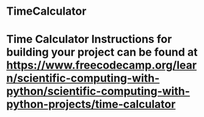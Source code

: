 # TimeCalculator
# Time Calculator  Instructions for building your project can be found at https://www.freecodecamp.org/learn/scientific-computing-with-python/scientific-computing-with-python-projects/time-calculator
